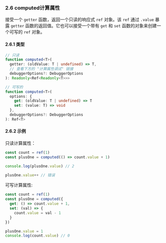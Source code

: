 ### 2.6 computed计算属性

接受一个 `getter` 函数，返回一个只读的响应式 `ref` 对象。该 `ref` 通过 `.value` 暴露 `getter` 函数的返回值。它也可以接受一个带有 `get` 和 `set` 函数的对象来创建一个可写的 `ref` 对象。

#### 2.6.1 类型

```ts
// 只读
function computed<T>(
  getter: (oldValue: T | undefined) => T,
  // 查看下方的 "计算属性调试" 链接
  debuggerOptions?: DebuggerOptions
): Readonly<Ref<Readonly<T>>>

// 可写的
function computed<T>(
  options: {
    get: (oldValue: T | undefined) => T
    set: (value: T) => void
  },
  debuggerOptions?: DebuggerOptions
): Ref<T>
```

#### 2.6.2 示例

只读计算属性：

```js
const count = ref(1)
const plusOne = computed(() => count.value + 1)

console.log(plusOne.value) // 2

plusOne.value++ // 错误
```

可写计算属性:

```js
const count = ref(1)
const plusOne = computed({
  get: () => count.value + 1,
  set: (val) => {
    count.value = val - 1
  }
})

plusOne.value = 1
console.log(count.value) // 0
```
